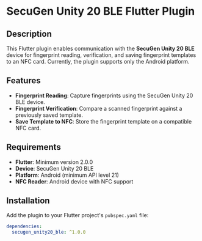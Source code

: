 # SecuGen Unity 20 BLE Flutter Plugin

## Description

This Flutter plugin enables communication with the **SecuGen Unity 20 BLE** device for fingerprint reading, verification, and saving fingerprint templates to an NFC card. Currently, the plugin supports only the Android platform.

## Features

- **Fingerprint Reading**: Capture fingerprints using the SecuGen Unity 20 BLE device.
- **Fingerprint Verification**: Compare a scanned fingerprint against a previously saved template.
- **Save Template to NFC**: Store the fingerprint template on a compatible NFC card.

## Requirements

- **Flutter**: Minimum version 2.0.0
- **Device**: SecuGen Unity 20 BLE
- **Platform**: Android (minimum API level 21)
- **NFC Reader**: Android device with NFC support

## Installation

Add the plugin to your Flutter project's `pubspec.yaml` file:

```yaml
dependencies:
  secugen_unity20_ble: ^1.0.0
